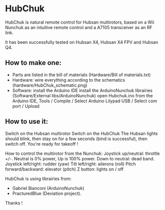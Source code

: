 HubChuk
=======

HubChuk is natural remote control for Hubsan multirotors, based on a Wii Nunchuk as an intuitive remote control and a A7105 transceiver as an RF link.

It has been successfully tested on Hubsan X4, Hubsan X4 FPV and Hubsan Q4.

How to make one:
----------------
- Parts are listed in the bill of materials (Hardware/Bill of materials.txt)
- Hardware: wire everything according to the schematics (hardware/HubChuk_schematic.png)
- Software: 
	install the Arduino IDE
	install the ArduinoNunchuk librairies (Software/External libs/ArduinoNunchuk) 
	open Hubchuk.ino from the Arduino IDE, Tools / Compile / Select Arduino Lilypad USB / Select com port / Upload

How to use it:
--------------
Switch on the Hubsan multirotor
Switch on the HubChuk
The Hubsan lights should blink, then stay on for a few seconds (bind is successful), then switch off. 
You're ready for takeoff !

How to control the multirotor from the Nunchuk:
Joystick up/neutral: 	throttle +/-. Neutral is 0% power, Up is 100% power. Down to neutral: dead band.
Joystick left/right: 	rudder (yaw)
Tilt left/right: 	ailerons (roll)
Pitch forward/backward: elevator (pitch)
Z button: 		lights on / off
	
	
HubChuk is using librairies from:
- Gabriel Bianconi (ArduinoNunchuk)
- PracturedBlue (Deviation project).

Thanks !
